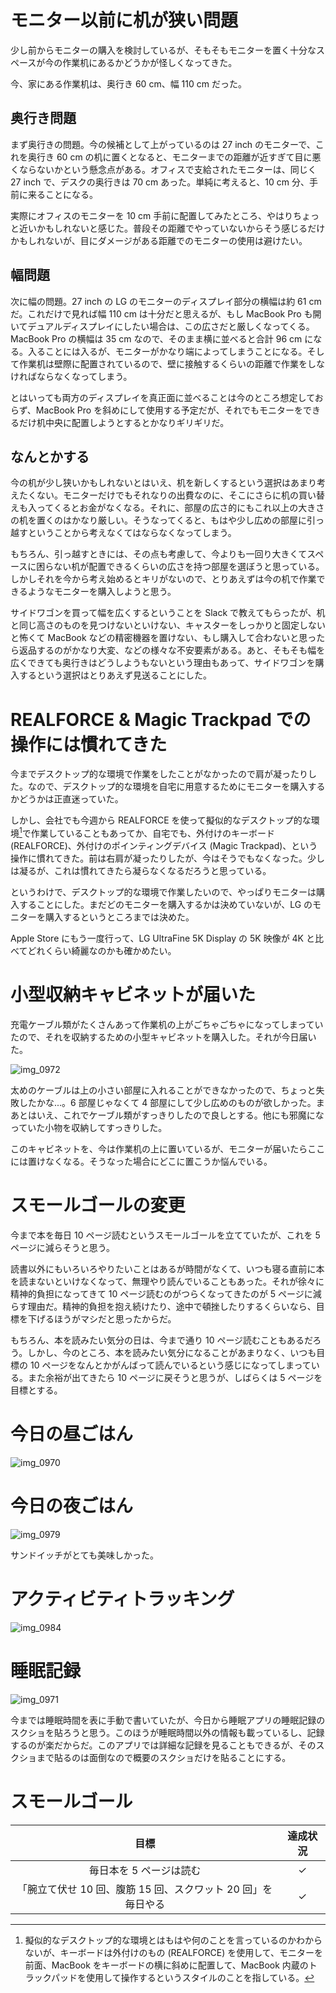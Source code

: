 # モニター以前に机が狭い問題
少し前からモニターの購入を検討しているが、そもそもモニターを置く十分なスペースが今の作業机にあるかどうかが怪しくなってきた。

今、家にある作業机は、奥行き 60 cm、幅 110 cm だった。

## 奥行き問題
まず奥行きの問題。今の候補として上がっているのは 27 inch のモニターで、これを奥行き 60 cm の机に置くとなると、モニターまでの距離が近すぎて目に悪くならないかという懸念点がある。オフィスで支給されたモニターは、同じく 27 inch で、デスクの奥行きは 70 cm あった。単純に考えると、10 cm 分、手前に来ることになる。

実際にオフィスのモニターを 10 cm 手前に配置してみたところ、やはりちょっと近いかもしれないと感じた。普段その距離でやっていないからそう感じるだけかもしれないが、目にダメージがある距離でのモニターの使用は避けたい。

## 幅問題
次に幅の問題。27 inch の LG のモニターのディスプレイ部分の横幅は約 61 cm だ。これだけで見れば幅 110 cm は十分だと思えるが、もし MacBook Pro も開いてデュアルディスプレイにしたい場合は、この広さだと厳しくなってくる。MacBook Pro の横幅は 35 cm なので、そのまま横に並べると合計 96 cm になる。入ることには入るが、モニターがかなり端によってしまうことになる。そして作業机は壁際に配置されているので、壁に接触するくらいの距離で作業をしなければならなくなってしまう。

とはいっても両方のディスプレイを真正面に並べることは今のところ想定しておらず、MacBook Pro を斜めにして使用する予定だが、それでもモニターをできるだけ机中央に配置しようとするとかなりギリギリだ。

## なんとかする
今の机が少し狭いかもしれないとはいえ、机を新しくするという選択はあまり考えたくない。モニターだけでもそれなりの出費なのに、そこにさらに机の買い替えも入ってくるとお金がなくなる。それに、部屋の広さ的にもこれ以上の大きさの机を置くのはかなり厳しい。そうなってくると、もはや少し広めの部屋に引っ越すということから考えなくてはならなくなってしまう。

もちろん、引っ越すときには、その点も考慮して、今よりも一回り大きくてスペースに困らない机が配置できるくらいの広さを持つ部屋を選ぼうと思っている。しかしそれを今から考え始めるとキリがないので、とりあえずは今の机で作業できるようなモニターを購入しようと思う。

サイドワゴンを買って幅を広くするということを Slack で教えてもらったが、机と同じ高さのものを見つけないといけない、キャスターをしっかりと固定しないと怖くて MacBook などの精密機器を置けない、もし購入して合わないと思ったら返品するのがかなり大変、などの様々な不安要素がある。あと、そもそも幅を広くできても奥行きはどうしようもないという理由もあって、サイドワゴンを購入するという選択はとりあえず見送ることにした。

# REALFORCE & Magic Trackpad での操作には慣れてきた
今までデスクトップ的な環境で作業をしたことがなかったので肩が凝ったりした。なので、デスクトップ的な環境を自宅に用意するためにモニターを購入するかどうかは正直迷っていた。

しかし、会社でも今週から REALFORCE を使って擬似的なデスクトップ的な環境[^pseudo-desktop-environment]で作業していることもあってか、自宅でも、外付けのキーボード (REALFORCE)、外付けのポインティングデバイス (Magic Trackpad)、という操作に慣れてきた。前は右肩が凝ったりしたが、今はそうでもなくなった。少しは凝るが、これは慣れてきたら凝らなくなるだろうと思っている。

[^pseudo-desktop-environment]: 擬似的なデスクトップ的な環境とはもはや何のことを言っているのかわからないが、キーボードは外付けのもの (REALFORCE) を使用して、モニターを前面、MacBook をキーボードの横に斜めに配置して、MacBook 内蔵のトラックパッドを使用して操作するというスタイルのことを指している。

というわけで、デスクトップ的な環境で作業したいので、やっぱりモニターは購入することにした。まだどのモニターを購入するかは決めていないが、LG のモニターを購入するというところまでは決めた。

Apple Store にもう一度行って、LG UltraFine 5K Display の 5K 映像が 4K と比べてどれくらい綺麗なのかも確かめたい。

# 小型収納キャビネットが届いた
充電ケーブル類がたくさんあって作業机の上がごちゃごちゃになってしまっていたので、それを収納するための小型キャビネットを購入した。それが今日届いた。

![img_0972](https://noraworld.github.io/box-bulbasaur/2019/02/img_0972.jpg)

太めのケーブルは上の小さい部屋に入れることができなかったので、ちょっと失敗したかな...。6 部屋じゃなくて 4 部屋にして少し広めのものが欲しかった。まあとはいえ、これでケーブル類がすっきりしたので良しとする。他にも邪魔になっていた小物を収納してすっきりした。

このキャビネットを、今は作業机の上に置いているが、モニターが届いたらここには置けなくなる。そうなった場合にどこに置こうか悩んでいる。

# スモールゴールの変更
今まで本を毎日 10 ページ読むというスモールゴールを立てていたが、これを 5 ページに減らそうと思う。

読書以外にもいろいろやりたいことはあるが時間がなくて、いつも寝る直前に本を読まないといけなくなって、無理やり読んでいることもあった。それが徐々に精神的負担になってきて 10 ページ読むのがつらくなってきたのが 5 ページに減らす理由だ。精神的負担を抱え続けたり、途中で頓挫したりするくらいなら、目標を下げるほうがマシだと思ったからだ。

もちろん、本を読みたい気分の日は、今まで通り 10 ページ読むこともあるだろう。しかし、今のところ、本を読みたい気分になることがあまりなく、いつも目標の 10 ページをなんとかがんばって読んでいるという感じになってしまっている。また余裕が出てきたら 10 ページに戻そうと思うが、しばらくは 5 ページを目標とする。

# 今日の昼ごはん
![img_0970](https://noraworld.github.io/box-bulbasaur/2019/02/img_0970.jpg)

# 今日の夜ごはん
![img_0979](https://noraworld.github.io/box-bulbasaur/2019/02/img_0979.jpg)

サンドイッチがとても美味しかった。

# アクティビティトラッキング
![img_0984](https://noraworld.github.io/box-bulbasaur/2019/02/img_0984.png)

# 睡眠記録
![img_0971](https://noraworld.github.io/box-bulbasaur/2019/02/img_0971.png)

今までは睡眠時間を表に手動で書いていたが、今日から睡眠アプリの睡眠記録のスクショを貼ろうと思う。このほうが睡眠時間以外の情報も載っているし、記録するのが楽だからだ。このアプリでは詳細な記録を見ることもできるが、そのスクショまで貼るのは面倒なので概要のスクショだけを貼ることにする。

# スモールゴール
| 目標 | 達成状況 |
|:---:|:---:|
| 毎日本を 5 ページは読む | ✓ |
| 「腕立て伏せ 10 回、腹筋 15 回、スクワット 20 回」を毎日やる | ✓ |
